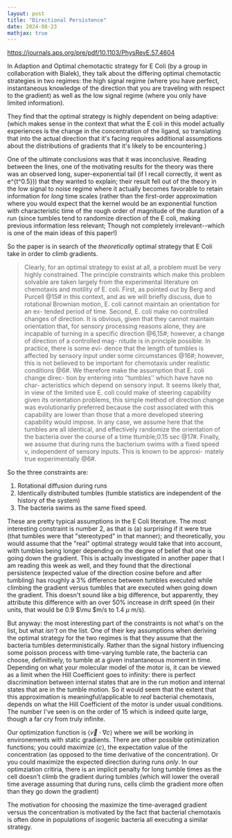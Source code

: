 ```yaml
---
layout: post
title: "Directional Persistence"
date: 2024-08-23
mathjax: true
---
```

https://journals.aps.org/pre/pdf/10.1103/PhysRevE.57.4604

In Adaption and Optimal chemotactic strategy for E Coli (by a group in collaboration with Bialek),
they talk about the differing optimal chemotactic strategies in two regimes: the high signal regime (where you have perfect, instantaneous knowledge of the direction that you are traveling with respect to the gradient) as well as the low signal regime (where you only have limited information).

They find that the optimal strategy is highly dependent on being adaptive: (which  makes sense in the context that what the E coli in this model actually experiences is the change in the concentration of the ligand, so translating that into the actual direction that it's facing requires additional assumptions about the distributions of gradients that it's likely to be encountering.)

One of the ultimate conclusions was that it was inconclusive. Reading between the lines, one of the motivating results for the theory was there was an observed long, super-exponential tail (if I recall correctly, it went as e^{t^0.5})) that they wanted to explain; their result fell out of the theory in the low signal to noise regime where it actually becomes favorable to retain information for *long* time scales (rather than the first-order approximation where you would expect that the kernel would be an exponential function with characteristic time of the rough order of magnitude of the duration of a run (since tumbles tend to randomize direction of the E coli, making previous information less relevant; Though not completely irrelevant--which is one of the main ideas of this paper!)

So the paper is in search of the *theoretically* optimal strategy that E Coli take in order to climb gradients. 

>Clearly, for an optimal strategy to exist at all, a problem
must be very highly constrained. The principle constraints
which make this problem solvable are taken largely from the
experimental literature on chemotaxis and motility of E. coli.
First, as pointed out by Berg and Purcell @15# in this context,
and as we will briefly discuss, due to rotational Brownian
motion, E. coli cannot maintain an orientation for an ex-
tended period of time. Second, E. coli make no controlled
changes of direction. It is obvious, given that they cannot
maintain orientation that, for sensory processing reasons
alone, they are incapable of turning in a specific direction
@6,15#; however, a change of direction of a controlled mag-
nitude is in principle possible. In practice, there is some evi-
dence that the length of tumbles is affected by sensory input
under some circumstances @16#; however, this is not believed
to be important for chemotaxis under realistic conditions @6#.
We therefore make the assumption that E. coli change direc-
tion by entering into ‘‘tumbles’’ which have have no char-
acteristics which depend on sensory input. It seems likely
that, in view of the limited use E. coli could make of steering
capability given its orientation problems, this simple method
of direction change was evolutionarily preferred because the
cost associated with this capability are lower than those that
a more developed steering capability would impose. In any
case, we assume here that the tumbles are all identical, and
effectively randomize the orientation of the bacteria over the
course of a time
ttumble;0.15 sec @17#. Finally, we assume
that during runs the bacterium swims with a fixed speed v,
independent of sensory inputs. This is known to be approxi-
mately true experimentally @6#.

So the three constraints are:
1. Rotational diffusion during runs
2. Identically distributed tumbles (tumble statistics are independent of the history of the system)
3. The bacteria swims as the same fixed speed.

These are pretty typical assumptions in the E Coli literature. The most interesting constraint is number 2, as that is (a) surprising if it were true (that tumbles were that "stereotyped" in that manner); and theoretically, you would assume that the "real" optimal strategy would take that into account, with tumbles being longer depending on the degree of belief that one is going down the gradient. This is actually investigated in another paper that I am reading this week as well, and they found that the directional persistence (expected value of the direction cosine before and after tumbling) has roughly a 3% difference between tumbles executed while climbing the gradient versus tumbles that are executed when going down the gradient. This doesn't sound like a big difference, but apparently, they attribute this difference with an over 50% increase in drift speed (in their units, that would be 0.9 $\mu $m/s to 1.4 $\mu$ m/s).

But anyway: the most interesting part of the constraints is not what's on the list, but what *isn't* on the list. One of their key assumptions when deriving the optimal strategy for the two regimes is that they assume that the bacteria tumbles deterministically. Rather than the signal history influencing some poisson process with time-varying tumble rate, the bacteria can choose, definitively, to tumble at a given instantaneous moment in time. Depending on what your molecular model of the motor is, it can be viewed as a limit when the Hill Coefficient goes to infinity: there is perfect discrimination between internal states that are in the run motion and internal states that are in the tumble motion. So it would seem that the extent that this approximation is meaningful/applicable to *real* bacterial chemotaxis, depends on what the Hill Coefficient of the motor is under usual conditions. The number I've seen is on the order of 15 which is indeed quite large, though a far cry from truly infinite.

Our optimization function is $\langle \vec{v} \cdot \nabla c \rangle$ where we will be working in environements with static gradients. There are other possible optimization functions; you could maximize $\langle c \rangle$, the expectation value of the concentration (as opposed to the time derivative of the concentration). Or you could maximize the expected direction during runs *only*. In our optimziation critiria, there is an implicit penalty for long tumble times as the cell doesn't climb the gradient during tumbles (which will lower the overall time average assuming that during runs, cells climb the gradient more often than they go down the gradient)

The motivation for choosing the maximize the time-averaged gradient versus the concentration is motivated by the fact that bacterial chemotaxis is often done in populations of isogenic bacteria all executing a similar strategy.